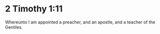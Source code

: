 # 2 Timothy 1:11

Whereunto I am appointed a preacher, and an apostle, and a teacher of the Gentiles.